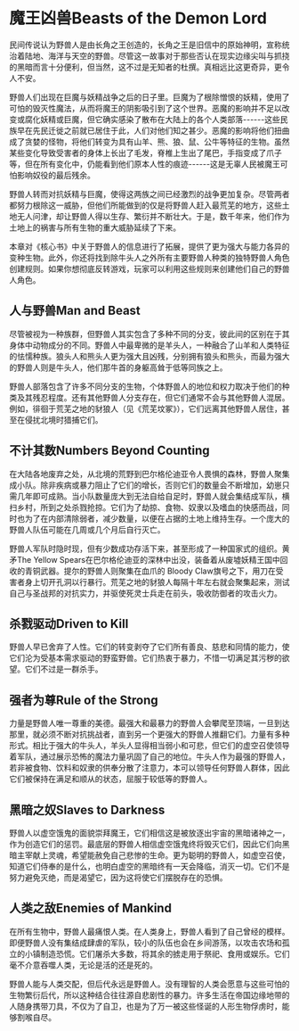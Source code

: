 # 魔王凶兽Beasts of the Demon Lord

民间传说认为野兽人是由长角之王创造的，长角之王是旧信中的原始神明，宣称统治着陆地、海洋与天空的野兽。尽管这一故事对于那些否认在现实边缘尖叫与抓挠的黑暗而言十分便利，但当然，这不过是无知者的杜撰。真相远比这更奇异，更令人不安。

野兽人们出现在巨魔与妖精战争之后的日子里。巨魔为了根除憎恨的妖精，使用了可怕的毁灭性魔法，从而将魔王的阴影吸引到了这个世界。恶魔的影响并不足以改变或腐化妖精或巨魔，但它确实感染了散布在大陆上的各个人类部落------这些民族早在先民迁徙之前就已居住于此，人们对他们知之甚少。恶魔的影响将他们扭曲成了贪婪的怪物，将他们转变为具有山羊、熊、狼、鼠、公牛等特征的生物。虽然某些变化导致受害者的身体上长出了毛发，脊椎上生出了尾巴，手指变成了爪子等，但在所有变化中，仍能看到他们原本人性的痕迹------这是无辜人民被魔王可怕影响奴役的最后残余。

野兽人转而对抗妖精与巨魔，使得这两族之间已经激烈的战争更加复杂。尽管两者都努力根除这一威胁，但他们所能做到的仅是将野兽人赶入最荒芜的地方，这些土地无人问津，却让野兽人得以生存、繁衍并不断壮大。于是，数千年来，他们作为土地上的祸害与所有生物的重大威胁延续了下来。

本章对《核心书》中关于野兽人的信息进行了拓展，提供了更为强大与能力各异的变种生物。此外，你还将找到除牛头人之外所有主要野兽人种类的独特野兽人角色创建规则。如果你想彻底反转游戏，玩家可以利用这些规则来创建他们自己的野兽人角色。

## 人与野兽Man and Beast

尽管被视为一种族群，但野兽人其实包含了多种不同的分支，彼此间的区别在于其身体中动物成分的不同。野兽人中最卑微的是羊头人，一种融合了山羊和人类特征的怯懦种族。狼头人和熊头人更为强大且凶残，分别拥有狼头和熊头，而最为强大的野兽人则是牛头人，他们那牛首的身躯高耸于低等同族之上。

野兽人部落包含了许多不同分支的生物，个体野兽人的地位和权力取决于他们的种类及其残忍程度。还有其他野兽人分支存在，但它们通常不会与其他野兽人混居。例如，徘徊于荒芜之地的豺狼人（见《荒芜坟冢》），它们远离其他野兽人居住，甚至在侵扰北境时猎捕它们。

## 不计其数Numbers Beyond Counting

在大陆各地废弃之处，从北境的荒野到巴尔格伦迪亚令人畏惧的森林，野兽人聚集成小队。除非疾病或暴力阻止了它们的增长，否则它们的数量会不断增加，幼崽只需几年即可成熟。当小队数量庞大到无法自给自足时，野兽人就会集结成军队，横扫乡村，所到之处杀戮抢掠。它们为了劫掠、食物、奴隶以及嗜血的快感而战，同时也为了在内部清除弱者，减少数量，以便在占据的土地上维持生存。一个庞大的野兽人队伍可能在几周或几个月后自行灭亡。

野兽人军队时隐时现，但有少数成功存活下来，甚至形成了一种国家式的组织。黄矛The
Yellow
Spears在巴尔格伦迪亚的深林中出没，装备着从废墟妖精王国中回收的青铜武器。提尔的野兽人则聚集在血爪的
Bloody
Claw旗号之下，用刀在受害者身上切开孔洞以行暴行。荒芜之地的豺狼人每隔十年左右就会聚集起来，测试自己与圣战邦的对抗实力，并驱使死灵士兵走在前头，吸收防御者的攻击火力。

## 杀戮驱动Driven to Kill

野兽人早已舍弃了人性。它们的转变剥夺了它们所有善良、慈悲和同情的能力，使它们沦为受基本需求驱动的野蛮野兽。它们热衷于暴力，不惜一切满足其污秽的欲望。它们不过是一群杀手。

## 强者为尊Rule of the Strong

力量是野兽人唯一尊重的美德。最强大和最暴力的野兽人会攀爬至顶端，一旦到达那里，就必须不断对抗挑战者，直到另一个更强大的野兽人推翻它们。力量有多种形式。相比于强大的牛头人，羊头人显得相当弱小和可悲，但它们的虚空召使领导着军队，通过展示恐怖的魔法力量巩固了自己的地位。牛头人作为最强的野兽人，若非被食物、饮料和奴隶的供奉分散了注意力，本可以领导任何野兽人群体，因此它们被保持在满足和顺从的状态，屈服于较低等的野兽人。

## 黑暗之奴Slaves to Darkness

野兽人以虚空饿鬼的面貌崇拜魔王，它们相信这是被放逐出宇宙的黑暗诸神之一，作为创造它们的惩罚。最底层的野兽人相信虚空饿鬼终将毁灭它们，因此它们向黑暗主宰献上灵魂，希望能赦免自己悲惨的生命。更为聪明的野兽人，如虚空召使，知道它们侍奉的是什么，也明白虚空的黑暗终有一天会降临，消灭一切。它们不是努力避免灭绝，而是渴望它，因为这将使它们摆脱存在的恐惧。

## 人类之敌Enemies of Mankind

在所有生物中，野兽人最痛恨人类。在人类身上，野兽人看到了自己曾经的模样。即便野兽人没有集结成肆虐的军队，较小的队伍也会在乡间游荡，以攻击农场和孤立的小镇制造恐慌。它们屠杀大多数，将其余的掳走用于祭祀、食用或娱乐。它们毫不介意吞噬人类，无论是活的还是死的。

野兽人能与人类交配，但后代永远是野兽人。没有理智的人类会愿意与这些可怕的生物繁衍后代，所以这种结合往往源自悲剧性的暴力。许多生活在帝国边缘地带的人随身携带刀具，不仅为了自卫，也是为了万一被这些怪诞的人形生物俘虏时，能够割喉自尽。
